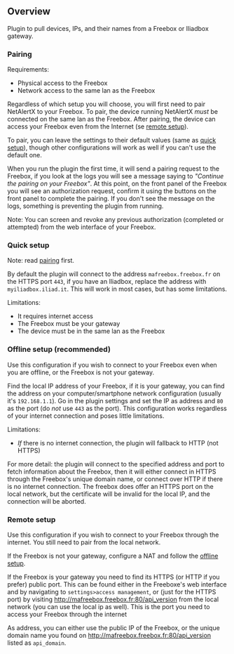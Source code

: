 ## Overview

Plugin to pull devices, IPs, and their names from a Freebox or Iliadbox gateway.

### Pairing

Requirements:
- Physical access to the Freebox
- Network access to the same lan as the Freebox

Regardless of which setup you will choose, you will first need to pair NetAlertX to your Freebox. To pair, the device running NetAlertX *must* be connected on the same lan as the Freebox. After pairing, the device can access your Freebox even from the Internet (se [remote setup](#remote-setup)).

To pair, you can leave the settings to their default values (same as [quick setup](#quick-setup)), though other configurations will work as well if you can't use the default one.

When you run the plugin the first time, it will send a pairing request to the Freebox, if you look at the logs you will see a message saying to *"Continue the pairing on your Freebox"*. At this point, on the front panel of the Freebox you will see an authorization request, confirm it using the buttons on the front panel to complete the pairing.
If you don't see the message on the logs, something is preventing the plugin from running.

Note: You can screen and revoke any previous authorization (completed or attempted) from the web interface of your Freebox.

### Quick setup

Note: read [pairing](#pairing) first.

By default the plugin will connect to the address `mafreebox.freebox.fr` on the HTTPS port `443`, if you have an Iliadbox, replace the address with `myiliadbox.iliad.it`. This will work in most cases, but has some limitations.

Limitations:
- It requires internet access
- The Freebox must be your gateway
- The device must be in the same lan as the Freebox

### Offline setup (recommended)

Use this configuration if you wish to connect to your Freebox even when you are offline, or the Freebox is not your gateway.

Find the local IP address of your Freebox, if it is your gateway, you can find the address on your computer/smartphone network configuration (usually it's `192.168.1.1`). Go in the plugin settings and set the IP as address and `80` as the port (do *not* use `443` as the port). This configuration works regardless of your internet connection and poses little limitations.

Limitations:
- *If* there is no internet connection, the plugin will fallback to HTTP (not HTTPS)

For more detail: the plugin will connect to the specified address and port to fetch information about the Freebox, then it will either connect in HTTPS through the Freebox's unique domain name, or connect over HTTP if there is no internet connection. The freebox does offer an HTTPS port on the local network, but the certificate will be invalid for the local IP, and the connection will be aborted.

### Remote setup

Use this configuration if you wish to connect to your Freebox through the internet. You still need to pair from the local network.

If the Freebox is not your gateway, configure a NAT and follow the [offline setup](#offline-setup-recommended).

If the Freebox is your gateway you need to find its HTTPS (or HTTP if you prefer) public port. This can be found either in the Freeboxe's web interface and by navigating to `settings>access management`, or (just for the HTTPS port) by visiting http://mafreebox.freebox.fr:80/api_version from the local network (you can use the local ip as well). This is the port you need to access your Freebox through the internet

As address, you can either use the public IP of the Freebox, or the unique domain name you found on http://mafreebox.freebox.fr:80/api_version listed as `api_domain`.